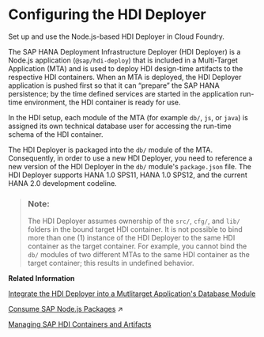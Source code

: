 <!-- loiod5bf65e64c85400a8efe7fa824301d4b -->

# Configuring the HDI Deployer

Set up and use the Node.js-based HDI Deployer in Cloud Foundry.

The SAP HANA Deployment Infrastructure Deployer \(HDI Deployer\) is a Node.js application \(`@sap/hdi-deploy`\) that is included in a Multi-Target Application \(MTA\) and is used to deploy HDI design-time artifacts to the respective HDI containers. When an MTA is deployed, the HDI Deployer application is pushed first so that it can “prepare” the SAP HANA persistence; by the time defined services are started in the application run-time environment, the HDI container is ready for use.

In the HDI setup, each module of the MTA \(for example `db/`, `js`, or `java`\) is assigned its own technical database user for accessing the run-time schema of the HDI container.

The HDI Deployer is packaged into the `db/` module of the MTA. Consequently, in order to use a new HDI Deployer, you need to reference a new version of the HDI Deployer in the `db/` module's `package.json` file. The HDI Deployer supports HANA 1.0 SPS11, HANA 1.0 SPS12, and the current HANA 2.0 development codeline.

> ### Note:  
> The HDI Deployer assumes ownership of the `src/`, `cfg/`, and `lib/` folders in the bound target HDI container. It is not possible to bind more than one \(1\) instance of the HDI Deployer to the same HDI container as the target container. For example, you cannot bind the `db/` modules of two different MTAs to the same HDI container as the target container; this results in undefined behavior.

**Related Information**  


[Integrate the HDI Deployer into a Mutlitarget Application's Database Module](integrate-the-hdi-deployer-into-a-mutlitarget-application-s-database-modu-0194390.md "Install the HDI Deployer for use by a Multi-Target Application (MTA).")

[Consume SAP Node.js Packages](https://help.sap.com/viewer/b9902c314aef4afb8f7a29bf8c5b37b3/2023_4_QRC/en-US/ddcff14e28384810a352bb6512cd3448.html "A selection of SAP-specific and ready-to-use Node.js packages is available on the public NPM registry.") :arrow_upper_right:

[Managing SAP HDI Containers and Artifacts](managing-sap-hdi-containers-and-artifacts-23f1f40.md "In SAP HANA Deployment Infrastructure (HDI), database development artifacts are deployed to so-called containers.")

